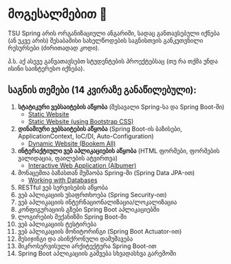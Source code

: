 # მოგესალმებით 👋

TSU Spring არის ორგანიზაციული ანგარიში, სადაც განთავსებული იქნება (ან უკვე არის) შესაბამისი სახელწოდების საგნისთვის განკუთვნილი რესურსები (ძირითადად კოდი).

პ.ს. აქ ასევე განვათავსებთ სტუდენტების პროექტებსაც (თუ რა თქმა უნდა ისინი საინტერესო იქნება).

## საგნის თემები (14 კვირაზე განაწილებული):
1. **სტატიკური ვებსაიტების აწყობა** (შესავალი Spring-სა და Spring Boot-ში)
   * [Static Website](https://github.com/tsu-spring/examples/tree/main/1.%20Building%20Static%20Websites/static-website)
   * [Static Website (using Bootstrap CSS)](https://github.com/tsu-spring/examples/tree/main/1.%20Building%20Static%20Websites/bootstrap-website)
2. **დინამიური ვებსაიტების აწყობა** (Spring Boot-ის ბაზისები, ApplicationContext, IoC/DI, Auto-Configuration)
   * [Dynamic Website (Bookem All)](https://github.com/tsu-spring/examples/tree/main/2.%20Building%20Dynamic%20Websites/dynamic-website)
3. **ინტერაქტიული ვებ აპლიკაციების აწყობა** (HTML ფორმები, ფორმების ვალიდაცია, ფაილების ატვირთვა)
   * [Interactive Web Application (Albumer)](https://github.com/tsu-spring/examples/tree/main/3.%20Building%20Interactive%20Web%20Applications/interactive-website)
4. მონაცემთა ბაზასთან მუშაობა Spring-ში (Spring Data JPA-ით)
   * [Working with Databases](https://github.com/tsu-spring/examples/tree/main/4.%20Working%20with%20Databases/website-with-database)
5. RESTful ვებ სერვისების აწყობა
6. ვებ აპლიკაციის უსაფრთხოება (Spring Security-ით)
7. ვებ აპლიკაციის ინტერნაციონალიზაცია/ლოკალიზაცია
8. კონფიგურაციის გზები Spring Boot აპლიკაციებში
9.  ლოგირების მექანიზმი Spring Boot-ში
10. ვებ აპლიკაციის ტესტირება
11. ვებ აპლიკაციის მონიტორინგი (Spring Boot Actuator-ით)
12. მესიჯინგი და ასინქრონული დამუშავება
13. მიკროსერვისული არქიტექტურა Spring Boot-ით
14. Spring Boot აპლიკაციის გაშვება სხვადასხვა გარემოში
